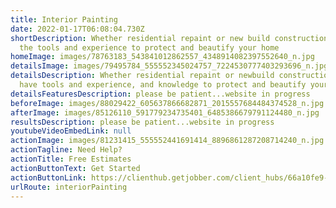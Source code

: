```yaml
---
title: Interior Painting
date: 2022-01-17T06:08:04.730Z
shortDescription: Whether residential repaint or new build construction, we have
  the tools and experience to protect and beautify your home
homeImage: images/78763183_543841012862557_4348914082397552640_n.jpg
detailsImage: images/79495784_555552345024757_7224530777403293696_n.jpg
detailsDescription: Whether residential repaint or newbuild construction, we
  have tools and experience, and knowledge to protect and beautify your home.
detailsFeaturesDescription: please be patient...website in progress
beforeImage: images/88029422_605637866682871_2015557684484374528_n.jpg
afterImage: images/85126110_591779234735401_6485386679791124480_n.jpg
resultsDescription: please be patient...website in progress
youtubeVideoEmbedLink: null
actionImage: images/81231415_555552441691414_8896861287208714240_n.jpg
actionTagline: Need Help?
actionTitle: Free Estimates
actionButtonText: Get Started
actionButtonLink: https://clienthub.getjobber.com/client_hubs/66a10fe9-55e4-46ed-b1f4-f244789fa028/public/work_request/new?source=social_media
urlRoute: interiorPainting
---
```

